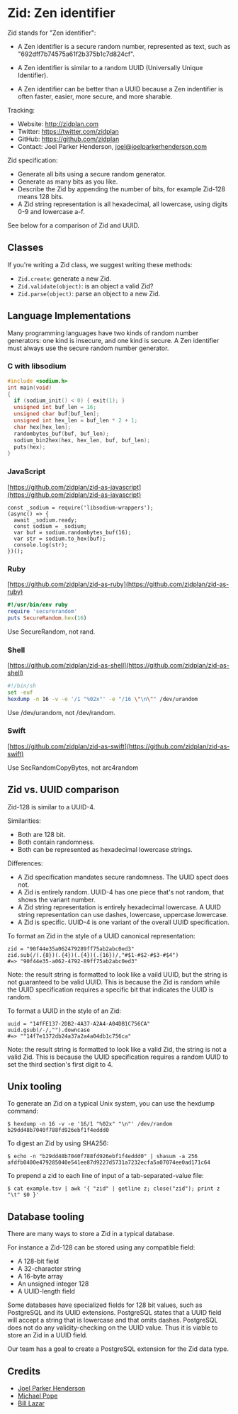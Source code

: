 # Zid: Zen identifier

Zid stands for "Zen identifier":

  * A Zen identifier is a secure random number, represented as text, such as "692dff7b74575a61f2b375b1c7d824cf".

  * A Zen identifier is similar to a random UUID (Universally Unique Identifier).

  * A Zen identifier can be better than a UUID because a Zen indentifier is often faster, easier, more secure, and more sharable.

Tracking:

  * Website: <a href="http://zidplan.com">http://zidplan.com</a>
  * Twitter: <a href="https://twitter.com/zidplan">https://twitter.com/zidplan</a>
  * GitHub: <a href="https://github.com/zidplan">https://github.com/zidplan</a>
  * Contact: Joel Parker Henderson, <joel@joelparkerhenderson.com>

Zid specification:

  * Generate all bits using a secure random generator.
  * Generate as many bits as you like.
  * Describe the Zid by appending the number of bits, for example Zid-128 means 128 bits.
  * A Zid string representation is all hexadecimal, all lowercase, using digits 0-9 and lowercase a-f.

See below for a comparison of Zid and UUID.

## Classes

If you're writing a Zid class, we suggest writing these methods:

  * `Zid.create`: generate a new Zid.
  * `Zid.validate(object)`: is an object a valid Zid?
  * `Zid.parse(object)`: parse an object to a new Zid.

## Language Implementations

Many programming languages have two kinds of random number generators: one kind is insecure, and one kind is secure. A Zen identifier must always use the secure random number generator.


### C with libsodium

```c
#include <sodium.h>
int main(void)
{
  if (sodium_init() < 0) { exit(1); }
  unsigned int buf_len = 16;
  unsigned char buf[buf_len];
  unsigned int hex_len = buf_len * 2 + 1;
  char hex[hex_len];
  randombytes_buf(buf, buf_len);
  sodium_bin2hex(hex, hex_len, buf, buf_len);
  puts(hex);
}
```

### JavaScript

[https://github.com/zidplan/zid-as-javascript](https://github.com/zidplan/zid-as-javascript)

```
const _sodium = require('libsodium-wrappers');
(async() => {
  await _sodium.ready;
  const sodium = _sodium;
  var buf = sodium.randombytes_buf(16);
  var str = sodium.to_hex(buf);
  console.log(str);
})();
```

### Ruby

[https://github.com/zidplan/zid-as-ruby](https://github.com/zidplan/zid-as-ruby)

```ruby
#!/usr/bin/env ruby
require 'securerandom'
puts SecureRandom.hex(16)
```

Use SecureRandom, not rand.

### Shell

[https://github.com/zidplan/zid-as-shell](https://github.com/zidplan/zid-as-shell)

```sh
#!/bin/sh
set -euf
hexdump -n 16 -v -e '/1 "%02x"' -e "/16 \"\n\"" /dev/urandom
```

Use /dev/urandom, not /dev/random.


### Swift

[https://github.com/zidplan/zid-as-swift](https://github.com/zidplan/zid-as-swift)

Use SecRandomCopyBytes, not arc4random


## Zid vs. UUID comparison

Zid-128 is similar to a UUID-4.

Similarities:

  * Both are 128 bit.
  * Both contain randomness.
  * Both can be represented as hexadecimal lowercase strings.

Differences:

  * A Zid specification mandates secure randomness. The UUID spect does not.
  * A Zid is entirely random. UUID-4 has one piece that's not random, that shows the variant number.
  * A Zid string representation is entirely hexadecimal lowercase. A UUID string representation can use dashes, lowercase, uppercase.lowercase.
  * A Zid is specific. UUID-4 is one variant of the overall UUID specification.

To format an Zid in the style of a UUID canonical representation:

    zid = "90f44e35a062479289ff75ab2abc0ed3"
    zid.sub(/(.{8})(.{4})(.{4})(.{16})/,"#$1-#$2-#$3-#$4")
    #=> "90f44e35-a062-4792-89ff75ab2abc0ed3"

Note: the result string is formatted to look like a vaild UUID, but the string is not guaranteed to be valid UUID. This is because the Zid is random while the UUID specification requires a specific bit that indicates the UUID is random.

To format a UUID in the style of an Zid:

    uuid = "14fFE137-2DB2-4A37-A2A4-A04DB1C756CA"
    uuid.gsub(/-/,"").downcase
    #=> ""14f7e1372db24a37a2a4a04db1c756ca"

Note: the result string is formatted to look like a valid Zid, the string is not a valid Zid. This is because the UUID specification requires a random UUID to set the third section's first digit to 4.


## Unix tooling

To generate an Zid on a typical Unix system, you can use the hexdump command:

    $ hexdump -n 16 -v -e '16/1 "%02x" "\n"' /dev/random
    b29dd48b7040f788fd926ebf1f4eddd0

To digest an Zid by using SHA256:

    $ echo -n "b29dd48b7040f788fd926ebf1f4eddd0" | shasum -a 256
    afdfb0400e479285040e541ee87d9227d5731a7232ecfa5a07074ee0ad171c64

To prepend a zid to each line of input of a tab-separated-value file:

    $ cat example.tsv | awk '{ "zid" | getline z; close("zid"); print z "\t" $0 }'


## Database tooling

There are many ways to store a Zid in a typical database.

For instance a Zid-128 can be stored using any compatible field:

  * A 128-bit field
  * A 32-character string
  * A 16-byte array
  * An unsigned integer 128
  * A UUID-length field

Some databases have specialized fields for 128 bit values, such as PostgreSQL and its UUID extensions. PostgreSQL states that a UUID field will accept a string that is lowercase and that omits dashes. PostgreSQL does not do any validity-checking on the UUID value. Thus it is viable to store an Zid in a UUID field.

Our team has a goal to create a PostgreSQL extension for the Zid data type.

## Credits

* [Joel Parker Henderson](https://github.com/joelparkerhenderson)
* [Michael Pope](https://github.com/amorphid)
* [Bill Lazar](https://github.com/billsaysthis)
